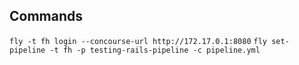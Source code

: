 

## Commands
`fly -t fh login --concourse-url http://172.17.0.1:8080`
`fly set-pipeline -t fh -p testing-rails-pipeline -c pipeline.yml`
